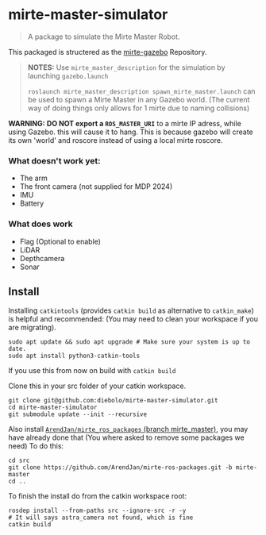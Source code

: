 # mirte-master-simulator
> A package to simulate the Mirte Master Robot.

This packaged is structered as the [mirte-gazebo](https://github.com/ArendJan/mirte-gazebo/tree/rsp) Repository.

> **NOTES:**
> Use `mirte_master_description` for the simulation by launching `gazebo.launch`
> 
> `roslaunch mirte_master_description spawn_mirte_master.launch` can be used to spawn a Mirte Master in any Gazebo world.
> (The current way of doing things only allows for 1 mirte due to naming collisions)


**WARNING:** **DO NOT export a `ROS_MASTER_URI`** to a mirte IP adress, while using Gazebo. this will cause it to hang. This is because gazebo will create its own 'world' and roscore instead of using a local mirte roscore.


### What doesn't work yet:
- The arm
- The front camera (not supplied for MDP 2024)
- IMU
- Battery

### What does work
- Flag  (Optional to enable)
- LiDAR
- Depthcamera
- Sonar

## Install
Installing `catkintools` (provides `catkin build` as alternative to `catkin_make`) is helpful and recommended: (You may need to clean your workspace if you are migrating).
```
sudo apt update && sudo apt upgrade # Make sure your system is up to date.
sudo apt install python3-catkin-tools
```
If you use this from now on build with `catkin build`

Clone this in your src folder of your catkin workspace.
```
git clone git@github.com:diebolo/mirte-master-simulator.git
cd mirte-master-simulator
git submodule update --init --recursive
```
<!-- rosdep install --from-paths src --ignore-src -r -y -->
Also install [`ArendJan/mirte_ros_packages` (branch mirte_master)](https://github.com/ArendJan/mirte-ros-packages/tree/mirte-master), you may have already done that (You where asked to remove some packages we need)
To do this:
```
cd src
git clone https://github.com/ArendJan/mirte-ros-packages.git -b mirte-master
cd ..
```
<!-- catkin config --skiplist mirte_bringup # This package will always fail to build so ignore it. -->

To finish the install do from the catkin workspace root:
```
rosdep install --from-paths src --ignore-src -r -y
# It will says astra_camera not found, which is fine
catkin build
```
<!-- rosdep install --from-paths src --ignore-packages-from-source --rosdistro noetic -y -->


<!-- ## Setup notes -->
 <!-- - Use the patched version of [RidgeBack control](https://github.com/ArendJan/ridgeback/tree/melodic-devel) -->